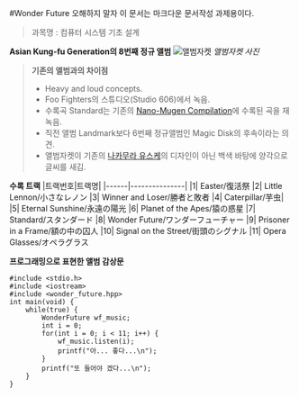 #Wonder Future
오해하지 말자 이 문서는 마크다운 문서작성 과제용이다.
>과목명 : 컴퓨터 시스템 기초 설계


**Asian Kung-fu Generation의 8번째 정규 앨범**
![앨범자켓](https://lh3.googleusercontent.com/-zG619nfkEJw/VT6hlEA9blI/AAAAAAAAFqw/LAAa7rt1ysY/w500-h496/ASIAN-KUNG-FU-GENERATION-Wonder-Future%25E5%2588%259D%25E5%259B%259E%25E7%2594%259F%25E7%2594%25A3%25E9%2599%2590%25E5%25AE%259A%25E7%259B%25A4-Album.jpg)
*앨범자켓 사진*

> **기존의 앨범과의 차이점**
> 
>- Heavy and loud concepts.
>- Foo Fighters의 스튜디오(Studio 606)에서 녹음.
>- 수록곡 Standard는 기존의 [Nano-Mugen Compilation](http://www.oricon.co.jp/prof/52027/products/1077733/1/)에 수록된 곡을 재녹음.
>- 직전 앨범 Landmark보다 6번째 정규앨범인 Magic Disk의 후속이라는 의견.
>- 앨범자켓이 기존의 [나카무라 유스케][1]의 디자인이 아닌 백색 바탕에 양각으로 글씨를 새김.
   
   
     
     
**수록 트랙**
|트랙번호|트랙명|
|------|---------------|
|1| Easter/復活祭
|2| Little Lennon/小さなレノン
|3| Winner and Loser/勝者と敗者
|4| Caterpillar/芋虫|
|5| Eternal Sunshine/永遠の陽光
|6| Planet of the Apes/猿の惑星
|7| Standard/スタンダード
|8| Wonder Future/ワンダーフューチャー
|9| Prisoner in a Frame/額の中の囚人
|10| Signal on the Street/街頭のシグナル
|11| Opera Glasses/オペラグラス
  

**프로그래밍으로 표현한 앨범 감상문**
```
#include <stdio.h>
#include <iostream>
#include <wonder_future.hpp>
int main(void) {
	while(true) {
		WonderFuture wf_music;
		int i = 0;
		for(int i = 0; i < 11; i++) {
			wf_music.listen(i);
			printf("아... 좋다...\n");
		}
		printf("또 들어야 겠다...\n");
	}
}
```

[1]: https://www.facebook.com/YusukeNakamuraAppreciation?sk=wall







